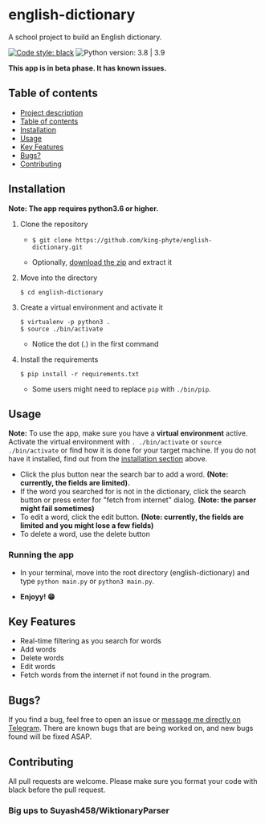 # english-dictionary
A school project to build an English dictionary.


[![Code style: black](https://img.shields.io/badge/code%20style-black-000000.svg)](https://github.com/psf/black)
![Python version: 3.8 | 3.9](https://img.shields.io/badge/Python%20version-3.6%20%7C%203.7%20%7C%203.8%20%7C%203.9-green)


**This app is in beta phase. It has known issues.**


## Table of contents

- [Project description](#english-dictionary)
- [Table of contents](#table-of-contents)
- [Installation](#installation)
- [Usage](#usage)
- [Key Features](#key-features)
- [Bugs?](#bugs)
- [Contributing](#contributing)


## Installation

**Note: The app requires python3.6 or higher.**

1. Clone the repository 
    - ```
      $ git clone https://github.com/king-phyte/english-dictionary.git
      ```
  
    - Optionally, [download the zip](https://github.com/king-phyte/english-dictionary/archive/main.zip) and extract it

2. Move into the directory
   ```
   $ cd english-dictionary
   ```

3. Create a virtual environment  and activate it
    ```
    $ virtualenv -p python3 .
    $ source ./bin/activate
    ```
   - Notice the dot (.) in the first command

4. Install the requirements
    ```
    $ pip install -r requirements.txt
   ```
   - Some users might need to replace ``pip`` with ``./bin/pip``.

## Usage

**Note:** To use the app, make sure you have a __virtual environment__ active.
Activate the virtual environment with ``. ./bin/activate`` or ``source ./bin/activate`` or find how it is done for your target machine.
If you do not have it installed, find out from the [installation section](#installation) above.

- Click the plus button near the search bar to add a word. __(Note: currently, the fields are limited).__
- If the word you searched for is not in the dictionary, click the search button or press enter for "fetch from internet" dialog. __(Note: the parser might fail sometimes)__
- To edit a word, click the edit button. __(Note: currently, the fields are limited and you might lose a few fields)__
- To delete a word, use the delete button
  
### Running the app
- In your terminal, move into the root directory (english-dictionary) and type ``python main.py`` or ``python3 main.py``.
  
 
- **Enjoyy! 😁**


## Key Features
- Real-time filtering as you search for words
- Add words
- Delete words
- Edit words
- Fetch words from the internet if not found in the program.

## Bugs?
If you find a bug, feel free to open an issue or [message me directly on Telegram](https://t.me/king-phyte). 
There are known bugs that are being worked on, and new bugs found will be fixed ASAP.


## Contributing
All pull requests are welcome. Please make sure you format your code with black before the pull request.

### Big ups to Suyash458/WiktionaryParser